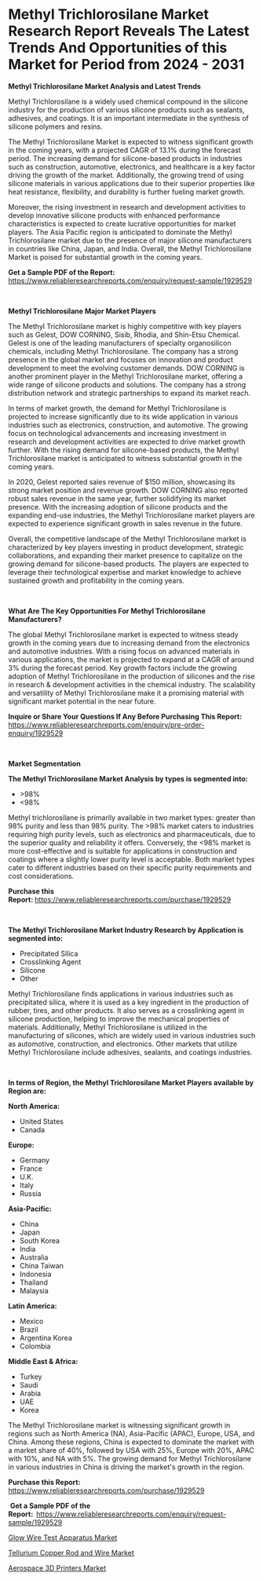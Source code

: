 <p><h1>Methyl Trichlorosilane Market Research Report Reveals The Latest Trends And Opportunities of this Market for Period from 2024 - 2031</h1></p><p><strong>Methyl Trichlorosilane Market Analysis and Latest Trends</strong></p>
<p><p>Methyl Trichlorosilane is a widely used chemical compound in the silicone industry for the production of various silicone products such as sealants, adhesives, and coatings. It is an important intermediate in the synthesis of silicone polymers and resins.</p><p>The Methyl Trichlorosilane Market is expected to witness significant growth in the coming years, with a projected CAGR of 13.1% during the forecast period. The increasing demand for silicone-based products in industries such as construction, automotive, electronics, and healthcare is a key factor driving the growth of the market. Additionally, the growing trend of using silicone materials in various applications due to their superior properties like heat resistance, flexibility, and durability is further fueling market growth.</p><p>Moreover, the rising investment in research and development activities to develop innovative silicone products with enhanced performance characteristics is expected to create lucrative opportunities for market players. The Asia Pacific region is anticipated to dominate the Methyl Trichlorosilane market due to the presence of major silicone manufacturers in countries like China, Japan, and India. Overall, the Methyl Trichlorosilane Market is poised for substantial growth in the coming years.</p></p>
<p><strong>Get a Sample PDF of the Report:&nbsp;</strong> <a href="https://www.reliableresearchreports.com/enquiry/request-sample/1929529">https://www.reliableresearchreports.com/enquiry/request-sample/1929529</a></p>
<p>&nbsp;</p>
<p><strong>Methyl Trichlorosilane Major Market Players</strong></p>
<p><p>The Methyl Trichlorosilane market is highly competitive with key players such as Gelest, DOW CORNING, Sisib, Rhodia, and Shin-Etsu Chemical. Gelest is one of the leading manufacturers of specialty organosilicon chemicals, including Methyl Trichlorosilane. The company has a strong presence in the global market and focuses on innovation and product development to meet the evolving customer demands. DOW CORNING is another prominent player in the Methyl Trichlorosilane market, offering a wide range of silicone products and solutions. The company has a strong distribution network and strategic partnerships to expand its market reach.</p><p>In terms of market growth, the demand for Methyl Trichlorosilane is projected to increase significantly due to its wide application in various industries such as electronics, construction, and automotive. The growing focus on technological advancements and increasing investment in research and development activities are expected to drive market growth further. With the rising demand for silicone-based products, the Methyl Trichlorosilane market is anticipated to witness substantial growth in the coming years.</p><p>In 2020, Gelest reported sales revenue of $150 million, showcasing its strong market position and revenue growth. DOW CORNING also reported robust sales revenue in the same year, further solidifying its market presence. With the increasing adoption of silicone products and the expanding end-use industries, the Methyl Trichlorosilane market players are expected to experience significant growth in sales revenue in the future.</p><p>Overall, the competitive landscape of the Methyl Trichlorosilane market is characterized by key players investing in product development, strategic collaborations, and expanding their market presence to capitalize on the growing demand for silicone-based products. The players are expected to leverage their technological expertise and market knowledge to achieve sustained growth and profitability in the coming years.</p></p>
<p>&nbsp;</p>
<p><strong>What Are The Key Opportunities For Methyl Trichlorosilane Manufacturers?</strong></p>
<p><p>The global Methyl Trichlorosilane market is expected to witness steady growth in the coming years due to increasing demand from the electronics and automotive industries. With a rising focus on advanced materials in various applications, the market is projected to expand at a CAGR of around 3% during the forecast period. Key growth factors include the growing adoption of Methyl Trichlorosilane in the production of silicones and the rise in research & development activities in the chemical industry. The scalability and versatility of Methyl Trichlorosilane make it a promising material with significant market potential in the near future.</p></p>
<p><strong>Inquire or Share Your Questions If Any Before Purchasing This Report:</strong> <a href="https://www.reliableresearchreports.com/enquiry/pre-order-enquiry/1929529">https://www.reliableresearchreports.com/enquiry/pre-order-enquiry/1929529</a></p>
<p>&nbsp;</p>
<p><strong>Market Segmentation</strong></p>
<p><strong>The Methyl Trichlorosilane Market Analysis by types is segmented into:</strong></p>
<p><ul><li>>98%</li><li><98%</li></ul></p>
<p><p>Methyl trichlorosilane is primarily available in two market types: greater than 98% purity and less than 98% purity. The >98% market caters to industries requiring high purity levels, such as electronics and pharmaceuticals, due to the superior quality and reliability it offers. Conversely, the <98% market is more cost-effective and is suitable for applications in construction and coatings where a slightly lower purity level is acceptable. Both market types cater to different industries based on their specific purity requirements and cost considerations.</p></p>
<p><strong>Purchase this Report:&nbsp;</strong><a href="https://www.reliableresearchreports.com/purchase/1929529">https://www.reliableresearchreports.com/purchase/1929529</a></p>
<p>&nbsp;</p>
<p><strong>The Methyl Trichlorosilane Market Industry Research by Application is segmented into:</strong></p>
<p><ul><li>Precipitated Silica</li><li>Crosslinking Agent</li><li>Silicone</li><li>Other</li></ul></p>
<p><p>Methyl Trichlorosilane finds applications in various industries such as precipitated silica, where it is used as a key ingredient in the production of rubber, tires, and other products. It also serves as a crosslinking agent in silicone production, helping to improve the mechanical properties of materials. Additionally, Methyl Trichlorosilane is utilized in the manufacturing of silicones, which are widely used in various industries such as automotive, construction, and electronics. Other markets that utilize Methyl Trichlorosilane include adhesives, sealants, and coatings industries.</p></p>
<p>&nbsp;</p>
<p><strong>In terms of Region, the Methyl Trichlorosilane Market Players available by Region are:</strong></p>
<p>
    <p> <strong> North America: </strong>
        <ul>
            <li>United States</li>
            <li>Canada</li>
        </ul>
        </p> 
    <p> <strong> Europe: </strong>
        <ul>
            <li>Germany</li>
            <li>France</li>
            <li>U.K.</li>
            <li>Italy</li>
            <li>Russia</li>
        </ul>
        </p> 
    <p> <strong> Asia-Pacific: </strong>
        <ul>
            <li>China</li>
            <li>Japan</li>
            <li>South Korea</li>
            <li>India</li>
            <li>Australia</li>
            <li>China Taiwan</li>
            <li>Indonesia</li>
            <li>Thailand</li>
            <li>Malaysia</li>
        </ul>
        </p> 
    <p> <strong> Latin America: </strong>
        <ul>
            <li>Mexico</li>
            <li>Brazil</li>
            <li>Argentina Korea</li>
            <li>Colombia</li>
        </ul>
        </p> 
    <p> <strong> Middle East & Africa: </strong>
        <ul>
            <li>Turkey</li>
            <li>Saudi</li>
            <li>Arabia</li>
            <li>UAE</li>
            <li>Korea</li>
        </ul>
    </p>
    </p>
<p><p>The Methyl Trichlorosilane market is witnessing significant growth in regions such as North America (NA), Asia-Pacific (APAC), Europe, USA, and China. Among these regions, China is expected to dominate the market with a market share of 40%, followed by USA with 25%, Europe with 20%, APAC with 10%, and NA with 5%. The growing demand for Methyl Trichlorosilane in various industries in China is driving the market's growth in the region.</p></p>
<p><strong>Purchase this Report: </strong><a href="https://www.reliableresearchreports.com/purchase/1929529">https://www.reliableresearchreports.com/purchase/1929529</a></p>
<p>&nbsp;<strong>Get a Sample PDF of the Report:&nbsp;&nbsp;</strong><a href="https://www.reliableresearchreports.com/enquiry/request-sample/1929529">https://www.reliableresearchreports.com/enquiry/request-sample/1929529</a></p>
<p><strong></strong></p>
<p><p><a href="https://view.publitas.com/reportprime-1/glow-wire-test-apparatus-market-provides-a-comprehensive-analysis-including-a-macro-overview-of-the-market-as-well-as-micro-details-such-as-market-size-and-competitive-landscape/">Glow Wire Test Apparatus Market</a></p><p><a href="https://view.publitas.com/reportprime-1/tellurium-copper-rod-and-wire-market-analysis-and-market-size-global-industry-overview-market-segmentation-and-forecast-2023-to-2030/">Tellurium Copper Rod and Wire Market</a></p><p><a href="https://view.publitas.com/reportprime-1/aerospace-3d-printers-market-size-focuses-on-market-dynamics-in-depth-analysis-and-future-projections-of-its-market-forecasted-for-period-from-2023-to-2030/">Aerospace 3D Printers Market</a></p></p>